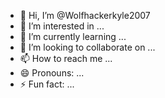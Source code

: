 - 👋 Hi, I’m @Wolfhackerkyle2007
- 👀 I’m interested in ...
- 🌱 I’m currently learning ...
- 💞️ I’m looking to collaborate on ...
- 📫 How to reach me ...
- 😄 Pronouns: ...
- ⚡ Fun fact: ...

<!---
Wolfhackerkyle2007/Wolfhackerkyle2007 is a ✨ special ✨ repository because its `README.md` (this file) appears on your GitHub profile.
You can click the Preview link to take a look at your changes.
